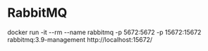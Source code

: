 # RabbitMQ

docker run -it --rm --name rabbitmq -p 5672:5672 -p 15672:15672 rabbitmq:3.9-management
http://localhost:15672/
